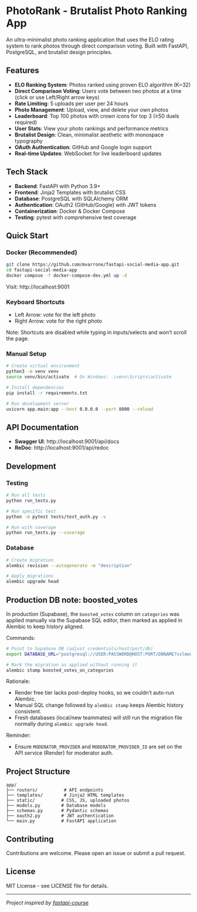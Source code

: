 # PhotoRank - Brutalist Photo Ranking App

An ultra-minimalist photo ranking application that uses the ELO rating system to rank photos through direct comparison voting. Built with FastAPI, PostgreSQL, and brutalist design principles.

## Features

- **ELO Ranking System**: Photos ranked using proven ELO algorithm (K=32)
- **Direct Comparison Voting**: Users vote between two photos at a time (click or use Left/Right arrow keys)
- **Rate Limiting**: 5 uploads per user per 24 hours
- **Photo Management**: Upload, view, and delete your own photos
- **Leaderboard**: Top 100 photos with crown icons for top 3 (≥50 duels required)
- **User Stats**: View your photo rankings and performance metrics
- **Brutalist Design**: Clean, minimalist aesthetic with monospace typography
- **OAuth Authentication**: GitHub and Google login support
- **Real-time Updates**: WebSocket for live leaderboard updates

## Tech Stack

- **Backend**: FastAPI with Python 3.9+
- **Frontend**: Jinja2 Templates with brutalist CSS
- **Database**: PostgreSQL with SQLAlchemy ORM
- **Authentication**: OAuth2 (GitHub/Google) with JWT tokens
- **Containerization**: Docker & Docker Compose
- **Testing**: pytest with comprehensive test coverage

## Quick Start

### Docker (Recommended)
```bash
git clone https://github.com/mvarrone/fastapi-social-media-app.git
cd fastapi-social-media-app
docker compose -f docker-compose-dev.yml up -d
```

Visit: http://localhost:9001

### Keyboard Shortcuts
- Left Arrow: vote for the left photo
- Right Arrow: vote for the right photo

Note: Shortcuts are disabled while typing in inputs/selects and won’t scroll the page.

### Manual Setup
```bash
# Create virtual environment
python3 -m venv venv
source venv/bin/activate  # On Windows: .\venv\Scripts\activate

# Install dependencies
pip install -r requirements.txt

# Run development server
uvicorn app.main:app --host 0.0.0.0 --port 8000 --reload
```

## API Documentation
- **Swagger UI**: http://localhost:9001/api/docs
- **ReDoc**: http://localhost:9001/api/redoc

## Development

### Testing
```bash
# Run all tests
python run_tests.py

# Run specific test
python -m pytest tests/test_auth.py -v

# Run with coverage
python run_tests.py --coverage
```

### Database
```bash
# Create migration
alembic revision --autogenerate -m "description"

# Apply migrations
alembic upgrade head
```

## Production DB note: boosted_votes

In production (Supabase), the `boosted_votes` column on `categories` was applied manually via the Supabase SQL editor, then marked as applied in Alembic to keep history aligned.

Commands:
```bash
# Point to Supabase DB (adjust credentials/host/port/db)
export DATABASE_URL="postgresql://USER:PASSWORD@HOST:PORT/DBNAME?sslmode=require"

# Mark the migration as applied without running it
alembic stamp boosted_votes_on_categories
```

Rationale:
- Render free tier lacks post-deploy hooks, so we couldn’t auto-run Alembic.
- Manual SQL change followed by `alembic stamp` keeps Alembic history consistent.
- Fresh databases (local/new teammates) will still run the migration file normally during `alembic upgrade head`.

Reminder:
- Ensure `MODERATOR_PROVIDER` and `MODERATOR_PROVIDER_ID` are set on the API service (Render) for moderator auth.

## Project Structure
```
app/
├── routers/          # API endpoints
├── templates/        # Jinja2 HTML templates
├── static/          # CSS, JS, uploaded photos
├── models.py        # Database models
├── schemas.py       # Pydantic schemas
├── oauth2.py        # JWT authentication
└── main.py          # FastAPI application
```

## Contributing
Contributions are welcome. Please open an issue or submit a pull request.

## License
MIT License - see LICENSE file for details.

---
*Project inspired by [fastapi-course](https://github.com/Sanjeev-Thiyagarajan/fastapi-course)*